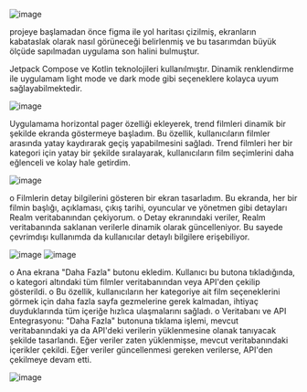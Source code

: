 ![image](https://github.com/user-attachments/assets/e3ddef7e-bb1a-4333-9e74-7b80ebbe77a7)

projeye başlamadan önce figma ile yol haritası çizilmiş, ekranların kabataslak olarak nasıl görüneceği belirlenmiş ve bu tasarımdan büyük ölçüde sapılmadan uygulama son halini bulmuştur.

Jetpack Compose ve Kotlin teknolojileri kullanılmıştır.
Dinamik renklendirme ile uygulamam light mode ve dark mode gibi seçeneklere kolayca uyum sağlayabilmektedir.

![image](https://github.com/user-attachments/assets/64239fb0-0523-4d60-bada-e91d9513c6ec)

Uygulamama horizontal pager özelliği ekleyerek, trend filmleri dinamik bir şekilde ekranda göstermeye başladım. Bu özellik, kullanıcıların filmler arasında yatay kaydırarak geçiş yapabilmesini sağladı. Trend filmleri her bir kategori için yatay bir şekilde sıralayarak, kullanıcıların film seçimlerini daha eğlenceli ve kolay hale getirdim.

![image](https://github.com/user-attachments/assets/b2f4cedb-3175-4a48-ac50-65d3d95fe59a)

o	Filmlerin detay bilgilerini gösteren bir ekran tasarladım. Bu ekranda, her bir filmin başlığı, açıklaması, çıkış tarihi, oyuncular ve yönetmen gibi detayları Realm veritabanından çekiyorum.
o	Detay ekranındaki veriler, Realm veritabanında saklanan verilerle dinamik olarak güncelleniyor. Bu sayede çevrimdışı kullanımda da kullanıcılar detaylı bilgilere erişebiliyor.

![image](https://github.com/user-attachments/assets/8396c5a9-256d-4906-a91c-01e7d40e7582)
![image](https://github.com/user-attachments/assets/774c86df-47c2-4518-aceb-c7b71c79036f)

o	Ana ekrana "Daha Fazla" butonu ekledim. Kullanıcı bu butona tıkladığında, o kategori altındaki tüm filmler veritabanından veya API'den çekilip gösterildi.
o	Bu özellik, kullanıcıların her kategoriye ait film seçeneklerini görmek için daha fazla sayfa gezmelerine gerek kalmadan, ihtiyaç duyduklarında tüm içeriğe hızlıca ulaşmalarını sağladı.
o	Veritabanı ve API Entegrasyonu: "Daha Fazla" butonuna tıklama işlemi, mevcut veritabanındaki ya da API'deki verilerin yüklenmesine olanak tanıyacak şekilde tasarlandı. Eğer veriler zaten yüklenmişse, mevcut veritabanındaki içerikler çekildi. Eğer veriler güncellenmesi gereken verilerse, API'den çekilmeye devam etti.

![image](https://github.com/user-attachments/assets/a7fe9861-0c8e-48cd-b30b-21ff3dc6ec6b)



